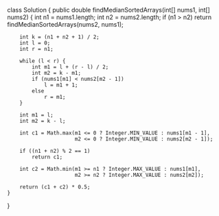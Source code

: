 class Solution {
    public double findMedianSortedArrays(int[] nums1, int[] nums2) {
        int n1 = nums1.length;
        int n2 = nums2.length;
        if (n1 > n2) 
            return findMedianSortedArrays(nums2, nums1);
        
        int k = (n1 + n2 + 1) / 2;
        int l = 0;
        int r = n1;
               
        while (l < r) {
            int m1 = l + (r - l) / 2;
            int m2 = k - m1;
            if (nums1[m1] < nums2[m2 - 1])
                l = m1 + 1;
            else
                r = m1;
        }
        
        int m1 = l;
        int m2 = k - l;
        
        int c1 = Math.max(m1 <= 0 ? Integer.MIN_VALUE : nums1[m1 - 1], 
                          m2 <= 0 ? Integer.MIN_VALUE : nums2[m2 - 1]);
 
        if ((n1 + n2) % 2 == 1)
            return c1;    
        
        int c2 = Math.min(m1 >= n1 ? Integer.MAX_VALUE : nums1[m1], 
                          m2 >= n2 ? Integer.MAX_VALUE : nums2[m2]);
                
        return (c1 + c2) * 0.5;
    }
}
